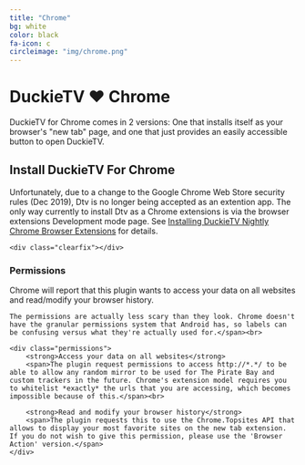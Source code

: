 ```yaml
---
title: "Chrome"
bg: white
color: black
fa-icon: c
circleimage: "img/chrome.png"
---
```


# DuckieTV ♥ Chrome


DuckieTV for Chrome comes in 2 versions: One that installs itself as your browser's "new tab" page, and one that just provides an easily accessible button to open DuckieTV.

<div id="chrome-downloads">
	<h2>Install DuckieTV For Chrome</h2>
    <span>Unfortunately, due to a change to the Google Chrome Web Store security rules (Dec 2019), Dtv is no longer being accepted as an extention app.</span>
    <span>The only way currently to install Dtv as a Chrome extensions is via the browser extensions Development mode page.</span>
    <span>See <a href="https://github.com/SchizoDuckie/DuckieTV/wiki/How-to-Install-a-Development-version-of-the-DuckieTV-Chrome-Browser-Extension-NIGHTLY" target="_blank">Installing DuckieTV Nightly Chrome Browser Extensions</a> for details.</span>

	<div class="clearfix"></div>
</div>
<div id="permissions">
	<h3>Permissions</h3>
	<span>Chrome will report that this plugin wants to access your data on all websites and read/modify your browser history.<br>

	The permissions are actually less scary than they look. Chrome doesn't have the granular permissions system that Android has, so labels can be confusing versus what they're actually used for.</span><br>

	<div class="permissions">
		<strong>Access your data on all websites</strong>
		<span>The plugin request permissions to access http://*.*/ to be able to allow any random mirror to be used for The Pirate Bay and custom trackers in the future. Chrome's extension model requires you to whitelist *exactly* the urls that you are accessing, which becomes impossible because of this.</span><br>

		<strong>Read and modify your browser history</strong>
		<span>The plugin requests this to use the Chrome.Topsites API that allows to display your most favorite sites on the new tab extension. If you do not wish to give this permission, please use the 'Browser Action' version.</span>
	</div>
</div>